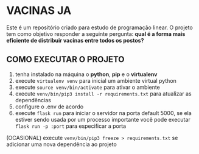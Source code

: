 # VACINAS JA

Este é um repositório criado para estudo de programação linear. O projeto tem como objetivo responder a seguinte pergunta:
**qual é a forma mais eficiente de distribuir vacinas entre todos os postos?**

## COMO EXECUTAR O PROJETO

1. tenha instalado na máquina o **python**, **pip** e o **virtualenv**
2. execute `virtualenv venv` para inicial um ambiente virtual python
3. execute `source venv/bin/activate` para ativar o ambiente  
4. execute `venv/bin/pip3 install -r requirements.txt` para atualizar as dependências
5. configure o .env de acordo
6. execute `flask run` para iniciar o servidor na porta default 5000, se ela estiver sendo usada por um processo importante você pode executar `flask run -p :port` para especificar a porta

(OCASIONAL) execute `venv/bin/pip3 freeze > requirements.txt` se adicionar uma nova dependência ao projeto